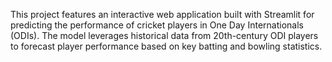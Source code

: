 This project features an interactive web application built with Streamlit for predicting the performance of cricket players in One Day Internationals (ODIs). The model leverages historical data from 20th-century ODI players to forecast player performance based on key batting and bowling statistics.
